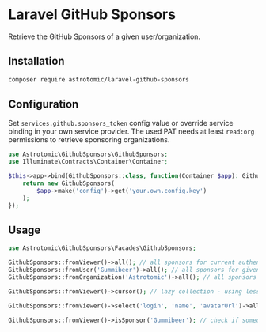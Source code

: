 # Laravel GitHub Sponsors

Retrieve the GitHub Sponsors of a given user/organization.

## Installation

```bash
composer require astrotomic/laravel-github-sponsors
```

## Configuration

Set `services.github.sponsors_token` config value or override service binding in your own service provider.
The used PAT needs at least `read:org` permissions to retrieve sponsoring organizations.

```php
use Astrotomic\GithubSponsors\GithubSponsors;
use Illuminate\Contracts\Container\Container;

$this->app->bind(GithubSponsors::class, function(Container $app): GithubSponsors {
    return new GithubSponsors(
        $app->make('config')->get('your.own.config.key')
    );
});
```

## Usage

```php
use Astrotomic\GithubSponsors\Facades\GithubSponsors;

GithubSponsors::fromViewer()->all(); // all sponsors for current authenticated user
GithubSponsors::fromUser('Gummibeer')->all(); // all sponsors for given user
GithubSponsors::fromOrganization('Astrotomic')->all(); // all sponsors for given organization

GithubSponsors::fromViewer()->cursor(); // lazy collection - using less memory

GithubSponsors::fromViewer()->select('login', 'name', 'avatarUrl')->all(); // select specific attributes

GithubSponsors::fromViewer()->isSponsor('Gummibeer'); // check if someone is a sponsor
```
